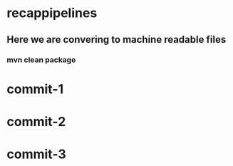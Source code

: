 # recappipelines
## Here we are convering to machine readable files 
### mvn clean package
# commit-1
# commit-2
# commit-3